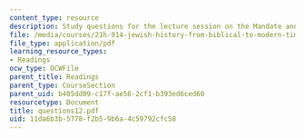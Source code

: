 ```yaml
---
content_type: resource
description: Study questions for the lecture session on the Mandate and Israel.
file: /media/courses/21h-914-jewish-history-from-biblical-to-modern-times-fall-2007/11da6b3b5778f2b59b6a4c59792cfc58_questions12.pdf
file_type: application/pdf
learning_resource_types:
- Readings
ocw_type: OCWFile
parent_title: Readings
parent_type: CourseSection
parent_uid: b405dd09-c17f-ae58-2cf1-b393ed6ced60
resourcetype: Document
title: questions12.pdf
uid: 11da6b3b-5778-f2b5-9b6a-4c59792cfc58
---
```

